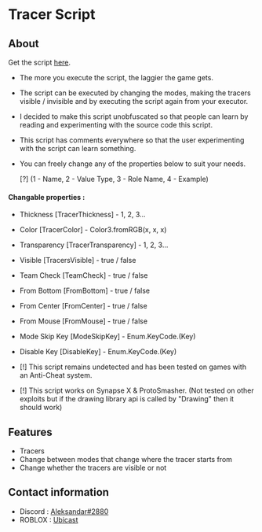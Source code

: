# Tracer Script

## About

Get the script [here](https://github.com/UbicastDev/ROBLOX-Tracer-Script/blob/main/Tracers).

- The more you execute the script, the laggier the game gets.

- The script can be executed by changing the modes, making the tracers visible / invisible and by executing the script again from your executor.

- I decided to make this script unobfuscated so that people can learn by reading and experimenting with the source code this script.

- This script has comments everywhere so that the user experimenting with the script can learn something.

- You can freely change any of the properties below to suit your needs.

  [?] (1 - Name, 2 - Value Type, 3 - Role Name, 4 - Example)

#### Changable properties :
   - Thickness <int> [TracerThickness]          - 1, 2, 3...
   - Color <Color3> [TracerColor]               - Color3.fromRGB(x, x, x)
   - Transparency <int> [TracerTransparency]    - 1, 2, 3...
   - Visible <bool> [TracersVisible]            - true / false
   - Team Check <bool> [TeamCheck]              - true / false
   - From Bottom <bool> [FromBottom]            - true / false
   - From Center <bool> [FromCenter]            - true / false
   - From Mouse <bool> [FromMouse]              - true / false
   - Mode Skip Key <enum> [ModeSkipKey]         - Enum.KeyCode.(Key)
   - Disable Key <enum> [DisableKey]           - Enum.KeyCode.(Key)

- [!] This script remains undetected and has been tested on games with an Anti-Cheat system.

- [!] This script works on Synapse X & ProtoSmasher. (Not tested on other exploits but if the drawing library api is called by "Drawing" then it should work)

## Features

- Tracers
- Change between modes that change where the tracer starts from
- Change whether the tracers are visible or not

## Contact information

- Discord : [Aleksandar#2880](https://discord.com/users/611111398818316309)
- ROBLOX : [Ubicast](https://www.roblox.com/users/330279990/profile)
